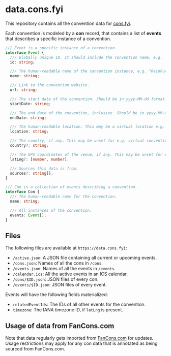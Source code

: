 # data.cons.fyi

This repository contains all the convention data for [cons.fyi](https://cons.fyi).

Each convention is modeled by a **con** record, that contains a list of **events** that describes a specific instance of a convention.

```typescript
/// Event is a specific instance of a convention.
interface Event {
  /// Globally unique ID. It should include the convention name, e.g. `rainfurrest-2016`.
  id: string;

  /// The human-readable name of the convention instance, e.g. "RainFurrest 2016".
  name: string;

  /// Link to the convention website.
  url: string;

  /// The start date of the convention. Should be in yyyy-MM-dd format.
  startDate: string;

  /// The end date of the convention, inclusive. Should be in yyyy-MM-dd format.
  endDate: string;

  /// The human-readable location. This may be a virtual location e.g. "VRChat".
  location: string;

  /// The country, if any. This may be unset for e.g. virtual conventions.
  country?: string;

  /// The GPS coordinates of the venue, if any. This may be unset for e.g. virtual conventions.
  latLng?: [number, number];

  /// Sources this data is from.
  sources?: string[];
}

/// Con is a collection of events describing a convention.
interface Con {
  /// The human-readable name for the convention.
  name: string;

  /// All instances of the convention.
  events: Event[];
}
```

## Files

The following files are available at `https://data.cons.fyi`:
- `/active.json`: A JSON file containing all current or upcoming events.
- `/cons.json`: Names of all the cons in `/cons`.
- `/events.json`: Names of all the events in `/events`.
- `/calendar.ics`: All the active events in an ICS calendar.
- `/cons/$ID.json`: JSON files of every con.
- `/events/$ID.json`: JSON files of every event.

Events will have the following fields materialized:
- `relatedEventIds`: The IDs of all other events for the convention.
- `timezone`: The IANA timezone ID, if `latLng` is present.

## Usage of data from FanCons.com

Note that data regularly gets imported from [FanCons.com](https://fancons.com) for updates. Usage restrictions may apply for any con data that is annotated as being sourced from FanCons.com.

